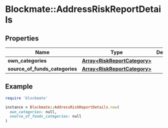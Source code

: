 # Blockmate::AddressRiskReportDetails

## Properties

| Name | Type | Description | Notes |
| ---- | ---- | ----------- | ----- |
| **own_categories** | [**Array&lt;RiskReportCategory&gt;**](RiskReportCategory.md) |  | [optional] |
| **source_of_funds_categories** | [**Array&lt;RiskReportCategory&gt;**](RiskReportCategory.md) |  | [optional] |

## Example

```ruby
require 'blockmate'

instance = Blockmate::AddressRiskReportDetails.new(
  own_categories: null,
  source_of_funds_categories: null
)
```

